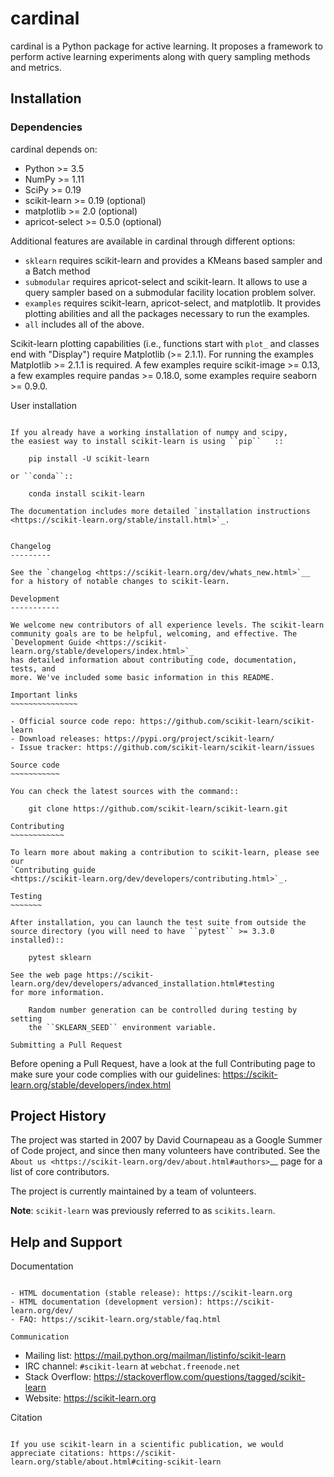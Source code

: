 # cardinal

cardinal is a Python package for active learning. It proposes a framework to
perform active learning experiments along with query sampling methods and
metrics.

## Installation

### Dependencies

cardinal depends on:
- Python >= 3.5
- NumPy >= 1.11
- SciPy >= 0.19
- scikit-learn >= 0.19 (optional)
- matplotlib >= 2.0 (optional)
- apricot-select >= 0.5.0 (optional)

Additional features are available in cardinal through different options:
* `sklearn` requires scikit-learn and provides a KMeans based sampler and a Batch method
* `submodular` requires apricot-select and scikit-learn. It allows to use a query sampler
  based on a submodular facility location problem solver.
* `examples` requires scikit-learn, apricot-select, and matplotlib. It provides plotting
  abilities and all the packages necessary to run the examples.
* `all` includes all of the above.


Scikit-learn plotting capabilities (i.e., functions start with ``plot_``
and classes end with "Display") require Matplotlib (>= 2.1.1). For running the
examples Matplotlib >= 2.1.1 is required. A few examples require
scikit-image >= 0.13, a few examples require pandas >= 0.18.0, some examples
require seaborn >= 0.9.0.

User installation
~~~~~~~~~~~~~~~~~

If you already have a working installation of numpy and scipy,
the easiest way to install scikit-learn is using ``pip``   ::

    pip install -U scikit-learn

or ``conda``::

    conda install scikit-learn

The documentation includes more detailed `installation instructions <https://scikit-learn.org/stable/install.html>`_.


Changelog
---------

See the `changelog <https://scikit-learn.org/dev/whats_new.html>`__
for a history of notable changes to scikit-learn.

Development
-----------

We welcome new contributors of all experience levels. The scikit-learn
community goals are to be helpful, welcoming, and effective. The
`Development Guide <https://scikit-learn.org/stable/developers/index.html>`_
has detailed information about contributing code, documentation, tests, and
more. We've included some basic information in this README.

Important links
~~~~~~~~~~~~~~~

- Official source code repo: https://github.com/scikit-learn/scikit-learn
- Download releases: https://pypi.org/project/scikit-learn/
- Issue tracker: https://github.com/scikit-learn/scikit-learn/issues

Source code
~~~~~~~~~~~

You can check the latest sources with the command::

    git clone https://github.com/scikit-learn/scikit-learn.git

Contributing
~~~~~~~~~~~~

To learn more about making a contribution to scikit-learn, please see our
`Contributing guide
<https://scikit-learn.org/dev/developers/contributing.html>`_.

Testing
~~~~~~~

After installation, you can launch the test suite from outside the
source directory (you will need to have ``pytest`` >= 3.3.0 installed)::

    pytest sklearn

See the web page https://scikit-learn.org/dev/developers/advanced_installation.html#testing
for more information.

    Random number generation can be controlled during testing by setting
    the ``SKLEARN_SEED`` environment variable.

Submitting a Pull Request
~~~~~~~~~~~~~~~~~~~~~~~~~

Before opening a Pull Request, have a look at the
full Contributing page to make sure your code complies
with our guidelines: https://scikit-learn.org/stable/developers/index.html


Project History
---------------

The project was started in 2007 by David Cournapeau as a Google Summer
of Code project, and since then many volunteers have contributed. See
the `About us <https://scikit-learn.org/dev/about.html#authors>`__ page
for a list of core contributors.

The project is currently maintained by a team of volunteers.

**Note**: `scikit-learn` was previously referred to as `scikits.learn`.


Help and Support
----------------

Documentation
~~~~~~~~~~~~~

- HTML documentation (stable release): https://scikit-learn.org
- HTML documentation (development version): https://scikit-learn.org/dev/
- FAQ: https://scikit-learn.org/stable/faq.html

Communication
~~~~~~~~~~~~~

- Mailing list: https://mail.python.org/mailman/listinfo/scikit-learn
- IRC channel: ``#scikit-learn`` at ``webchat.freenode.net``
- Stack Overflow: https://stackoverflow.com/questions/tagged/scikit-learn
- Website: https://scikit-learn.org

Citation
~~~~~~~~

If you use scikit-learn in a scientific publication, we would appreciate citations: https://scikit-learn.org/stable/about.html#citing-scikit-learn